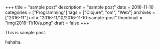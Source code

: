 +++
title = "sample post"
description = "sample post"
date = 2016-11-10
categories = ["Programming"]
tags = ["Clojure", "om", "Web"]
archives = ["2016-11"]
url = "2016-11/10/2016-11-10-sample-post"
thumbnail = "img/2016-11/10/a.png"
draft = false
+++

This is sample post.

<!--more-->

hahaha.

